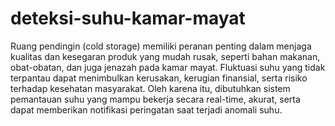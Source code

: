 # deteksi-suhu-kamar-mayat
Ruang pendingin (cold storage) memiliki peranan penting dalam menjaga kualitas dan kesegaran produk yang mudah rusak, seperti bahan makanan, obat-obatan, dan juga jenazah pada kamar mayat.
Fluktuasi suhu yang tidak terpantau dapat menimbulkan kerusakan, kerugian finansial, serta risiko terhadap kesehatan masyarakat. Oleh karena itu, dibutuhkan sistem pemantauan suhu yang mampu bekerja secara real-time, akurat, serta dapat memberikan notifikasi peringatan saat terjadi anomali suhu.
